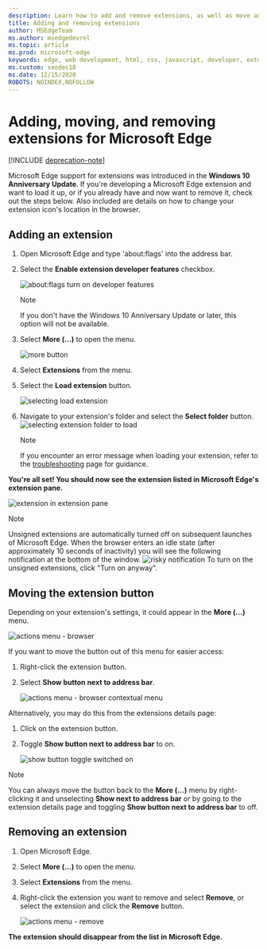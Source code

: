 ```yaml
---
description: Learn how to add and remove extensions, as well as move an extension’s button next to the address bar.
title: Adding and removing extensions
author: MSEdgeTeam
ms.author: msedgedevrel
ms.topic: article
ms.prod: microsoft-edge
keywords: edge, web development, html, css, javascript, developer, extension
ms.custom: seodec18
ms.date: 12/15/2020
ROBOTS: NOINDEX,NOFOLLOW
---
```

# Adding, moving, and removing extensions for Microsoft Edge  

[!INCLUDE [deprecation-note](../includes/deprecation-note.md)]  

Microsoft Edge support for extensions was introduced in the **Windows 10 Anniversary Update**. If you're developing a Microsoft Edge extension and want to load it up, or if you already have and now want to remove it, check out the steps below.
Also included are details on how to change your extension icon's location in the browser.

## Adding an extension

1. Open Microsoft Edge and type 'about:flags' into the address bar.

2. Select the **Enable extension developer features** checkbox.

   ![about:flags turn on developer features](./../media/sideload-aboutflags.png)
   > [!NOTE]
   > If you don't have the Windows 10 Anniversary Update or later, this option will not be available.

3. Select **More (...)** to open the menu.

   ![more button](./../media/morebutton.png)  

4. Select **Extensions** from the menu.

5. Select the **Load extension** button.

   ![selecting load extension](./../media/sideload-load-extension.png)

6. Navigate to your extension's folder and select the  **Select folder** button.
   ![selecting extension folder to load](./../media/sideload-select-extension.png)
   > [!NOTE]
   > If you encounter an error message when loading your extension, refer to the [troubleshooting](./../troubleshooting.md) page for guidance.


**You're all set! You should now see the extension listed in Microsoft Edge's extension pane.**

![extension in extension pane](./../media/sideload-extension-installed.png)

> [!NOTE]
> Unsigned extensions are automatically turned off on subsequent launches of Microsoft Edge. When the browser enters an idle state (after approximately 10 seconds of inactivity) you will see the following notification at the bottom of the window. ![risky notification](./../media/riskynotification.png) To turn on the unsigned extensions, click "Turn on anyway".



## Moving the extension button
Depending on your extension's settings, it could appear in the **More (...)** menu.

   ![actions menu - browser](./../media/browseraction.png)  


If you want to move the button out of this menu for easier access:

1. Right-click the extension button.

2. Select **Show button next to address bar**.

   ![actions menu - browser contextual menu](./../media/browseraction_contextmenu.png)  

Alternatively, you may do this from the extensions details page:

1. Click on the extension button.
2. Toggle **Show button next to address bar** to on.

   ![show button toggle switched on](./../media/show-button-toggle.png)

> [!NOTE]
> You can always move the button back to the **More (...)** menu by right-clicking it and unselecting **Show next to address bar** or by going to the extension details page and toggling **Show button next to address bar** to off.


## Removing an extension

1. Open Microsoft Edge.

2. Select **More (...)** to open the menu.

3. Select **Extensions** from the menu.

4. Right-click the extension you want to remove and select **Remove**, or select the extension and click the **Remove** button.

   ![actions menu - remove](./../media/remove.png)  

**The extension should disappear from the list in Microsoft Edge.**
